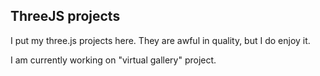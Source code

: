 ## ThreeJS projects

I put my three.js projects here. They are awful in quality, but I do enjoy it.

I am currently working on "virtual gallery" project.
